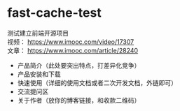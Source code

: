 # fast-cache-test
测试建立前端开源项目  
视频： https://www.imooc.com/video/17307  
文章： https://www.imooc.com/article/28240  

*  产品简介（此处要突出特点，打差异化竞争）
*  产品安装和下载
*  快速使用（详细的使用文档或者二次开发文档，外链即可）
*  交流提问区
*  关于作者（放你的博客链接，和收款二维码）